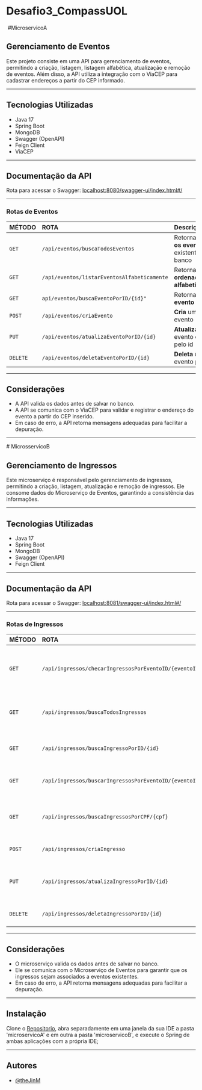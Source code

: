 ﻿# Desafio3_CompassUOL
﻿ #MicroservicoA
 ## Gerenciamento de Eventos

Este projeto consiste em uma API para gerenciamento de eventos, permitindo a criação, listagem, listagem alfabética, atualização e remoção de eventos. Além disso, a API utiliza a integração com o ViaCEP para cadastrar endereços a partir do CEP informado.


---


## Tecnologias Utilizadas
- Java 17
- Spring Boot
- MongoDB
- Swagger (OpenAPI)
- Feign Client
- ViaCEP

  
---


## Documentação da API

Rota para acessar o Swagger: [localhost:8080/swagger-ui/index.html#/](http://localhost:8080/swagger-ui/index.html#/)


---


### Rotas de Eventos

| MÉTODO  | ROTA                               | Descrição                                     |
|:--------|:-----------------------------------| :---------------------------------------------|
| `GET`   | `/api/eventos/buscaTodosEventos`               | Retorna **todos os eventos** existentes no banco  |
| `GET`   | `/api/eventos/listarEventosAlfabeticamente`| Retorna **eventos ordenados alfabeticamente** |
| `GET`   | `api/eventos/buscaEventoPorID/{id}"`| Retorna um **evento** pelo id  |
| `POST`  | `/api/eventos/criaEvento`          | **Cria** um novo evento                       |
| `PUT`   | `/api/eventos/atualizaEventoPorID/{id}` | **Atualiza** um evento existente pelo id      |
| `DELETE`| `/api/eventos/deletaEventoPorID/{id}`   | **Deleta** um evento pelo id                  |


___


## Considerações

- A API valida os dados antes de salvar no banco.
- A API se comunica com o ViaCEP para validar e registrar o endereço do evento a partir do CEP inserido.
- Em caso de erro, a API retorna mensagens adequadas para facilitar a depuração.


---


﻿# MicrosservicoB
 ## Gerenciamento de Ingressos

Este microserviço é responsável pelo gerenciamento de ingressos, permitindo a criação, listagem, atualização e remoção de ingressos. Ele consome dados do Microserviço de Eventos, garantindo a consistência das informações.


---


## Tecnologias Utilizadas
- Java 17
- Spring Boot
- MongoDB
- Swagger (OpenAPI)
- Feign Client


---


## Documentação da API

Rota para acessar o Swagger: [localhost:8081/swagger-ui/index.html#/](http://localhost:8081/swagger-ui/index.html#/)


---


### Rotas de Ingressos

| MÉTODO  | ROTA                               | Descrição                                     |
|:--------|:-----------------------------------| :---------------------------------------------|
| `GET`   | `/api/ingressos/checarIngressosPorEventoID/{eventoID}`| **Verifica** se existem **ingressos vendidos** para um evento|
| `GET`   | `/api/ingressos/buscaTodosIngressos`        | Retorna **todos os ingressos** salvos no banco  |
| `GET`   | `/api/ingressos/buscaIngressoPorID/{id}`|  Retorna um **ingresso** pelo id   |
| `GET`   | `/api/ingressos/buscarIngressosPorEventoID/{eventoID}`| **Busca** ingresso pelo **id do evento**|
| `GET`   | `/api/ingressos/buscaIngressosPorCPF/{cpf}`| **Busca** ingresso pelo **cpf** do comprador|
| `POST`  | `/api/ingressos/criaIngresso`          | **Cria** um novo ingresso                    |
| `PUT`   | `/api/ingressos/atualizaIngressoPorID/{id}` | **Atualiza** um ingresso existente pelo id      |
| `DELETE`| `/api/ingressos/deletaIngressoPorID/{id}`   | **Deleta** um ingresso pelo id                  |


---


## Considerações

- O microserviço valida os dados antes de salvar no banco.
- Ele se comunica com o Microserviço de Eventos para garantir que os ingressos sejam associados a eventos existentes.
- Em caso de erro, a API retorna mensagens adequadas para facilitar a depuração.


---





## Instalação

Clone o [Repositorio](https://github.com/thejinM/Desafio3_CompassUOL.git), abra separadamente em uma janela da sua IDE a pasta 'microservicoA' e em outra a pasta 'microservicoB', e execute o Spring de ambas aplicações com a própria IDE;


---


## Autores
- [@theJinM](https://github.com/theJinM)




